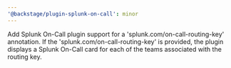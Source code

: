 ```yaml
---
'@backstage/plugin-splunk-on-call': minor
---
```


Add Splunk On-Call plugin support for a 'splunk.com/on-call-routing-key' annotation. If the 'splunk.com/on-call-routing-key' is provided, the plugin displays a Splunk On-Call card for each of the teams associated with the routing key.
